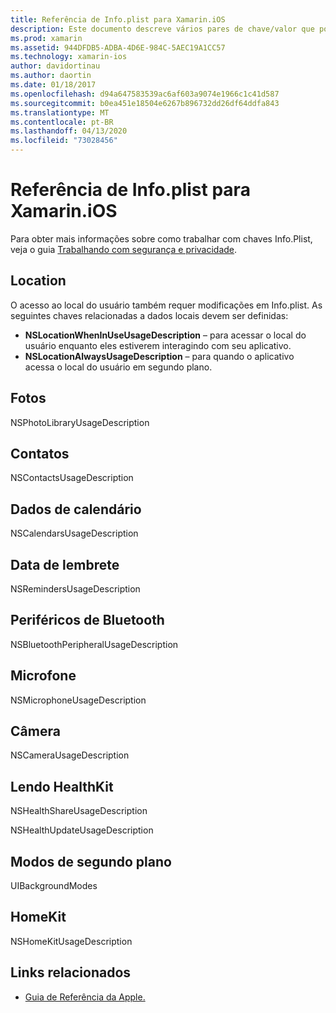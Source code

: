 ```yaml
---
title: Referência de Info.plist para Xamarin.iOS
description: Este documento descreve vários pares de chave/valor que podem ser definidos no arquivo Info.plist de um aplicativo Xamarin.iOS. Essas chaves são necessárias se o aplicativo executa tarefas específicas, como acessar a localização, as fotos, o microfone ou a câmera.
ms.prod: xamarin
ms.assetid: 944DFDB5-ADBA-4D6E-984C-5AEC19A1CC57
ms.technology: xamarin-ios
author: davidortinau
ms.author: daortin
ms.date: 01/18/2017
ms.openlocfilehash: d94a647583539ac6af603a9074e1966c1c41d587
ms.sourcegitcommit: b0ea451e18504e6267b896732dd26df64ddfa843
ms.translationtype: MT
ms.contentlocale: pt-BR
ms.lasthandoff: 04/13/2020
ms.locfileid: "73028456"
---
```

# <a name="infoplist-reference-for-xamarinios"></a>Referência de Info.plist para Xamarin.iOS

Para obter mais informações sobre como trabalhar com chaves Info.Plist, veja o guia [Trabalhando com segurança e privacidade](~/ios/app-fundamentals/security-privacy.md). 

## <a name="location"></a>Location 

O acesso ao local do usuário também requer modificações em Info.plist. As seguintes chaves relacionadas a dados locais devem ser definidas: 

- **NSLocationWhenInUseUsageDescription** – para acessar o local do usuário enquanto eles estiverem interagindo com seu aplicativo. 
- **NSLocationAlwaysUsageDescription** – para quando o aplicativo acessa o local do usuário em segundo plano.

## <a name="photos"></a>Fotos 

NSPhotoLibraryUsageDescription  

## <a name="contacts"></a>Contatos 

NSContactsUsageDescription 

## <a name="calendar-data"></a>Dados de calendário 
    
NSCalendarsUsageDescription 

## <a name="reminder-data"></a>Data de lembrete 
    
NSRemindersUsageDescription 

## <a name="bluetooth-peripherals"></a>Periféricos de Bluetooth 
    
NSBluetoothPeripheralUsageDescription 

## <a name="microphone"></a>Microfone 

NSMicrophoneUsageDescription 

## <a name="camera"></a>Câmera 
    
NSCameraUsageDescription 

## <a name="reading-healthkit"></a>Lendo HealthKit  

NSHealthShareUsageDescription 

NSHealthUpdateUsageDescription 

## <a name="background-modes"></a>Modos de segundo plano 
    
UIBackgroundModes 

## <a name="homekit"></a>HomeKit 

NSHomeKitUsageDescription 

## <a name="related-links"></a>Links relacionados

- [Guia de Referência da Apple.](https://developer.apple.com/library/content/documentation/General/Reference/InfoPlistKeyReference/Articles/iPhoneOSKeys.html#//apple_ref/doc/uid/TP40009252-SW10)
